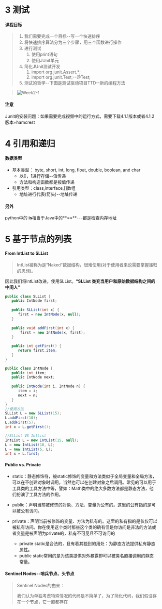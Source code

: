 # 3 测试

#### 课程目标

> 1. 我们需要完成一个目标--写一个快速排序
> 2. 将快速排序算法分为三个步骤，用三个函数进行操作
> 3. 进行测试
>    1. 使用print语句
>    2. 使用JUnit单元
> 4. 简化JUnit测试开发
>    1. import org.junit.Assert.*;
>    2. import org.junit.Test;--@Test;
> 5. 测试的哲学--下图是测试驱动项目TTD--新的编程方法

> ![Week2-1](E:\3_code\3_py_algorithm\5_课程\1_CS61B\pictures\Week2-1.png)

#### 注意

Junit的安装问题：如果需要完成视频中的运行方式，需要下载4.1.1版本或者4.1.2版本+hamcrest

# 4 引用和递归

#### 数据类型

+ 基本类型： byte, short, int, long, float, double, boolean, and char
  + 以0，1进行存储--值传递
  + 方法和构造函数都是按值传递
+ 引用类型：class,interface,[]数组
  + 地址进行代表(箭头)--地址传递

#### 另外

python中的 **is**相当于Java中的**==**---都是检查内存地址

# 5 基于节点的列表

#### **From IntList to SLList**

> IntList被称为是“Naked”数据结构，很难使用(对于使用者来说需要掌握递归的思想)。

因此我们将IntList改进，使用SLList。**“SLList 类充当用户和原始数据结构之间的中间人”**

```java
public class SLList {
   public IntNode first;
 
   public SLList(int x) {
      first = new IntNode(x, null);
   }
 
   public void addFirst(int x) {
       first = new IntNode(x, first);
   }
 
   public int getFirst() {
  	  return first.item;
   }
}

public class IntNode {
   public int item;
   public IntNode next;
 
   public IntNode(int i, IntNode n) {
   	  item = i;
   	  next = n;
   }
}
//使用方法
SLList L = new SLList(15);
L.addFirst(10);
L.addFirst(5); 	
int x = L.getFirst();

//SLList VS IntList
IntList L = new IntList(15, null);
L = new IntList(10, L);
L = new IntList(5, L);
int x = L.first;
```

#### **Public vs. Private**

+ static：静态修饰符，被static修饰的变量和方法类似于全局变量和全局方法，可以在不创建对象时调用，当然也可以在创建对象之后调用。常见的可以用于工具类的工具方法中等，譬如：Math类中的绝大多数方法都是静态方法，他们扮演了工具方法的作用。

+ public：声明当前被修饰的对象、方法、变量为公有的。这里的公有指的是可以被公有访问。
+ private：声明当前被修饰的变量、方法为私有的。这里的私有指的是仅仅可以被私有访问。你在使用这个类时那些这个类的确有但是你访问是非法的方法或者变量是被声明为private的，私有不可见且不可访问的
  + private static是合法的，且有着其独到的用处：为静态方法提供私有静态属性。
  + public static常用的是为该类提供对外暴露即可以被类名直接调用的静态常量。

#### **Sentinel Nodes--哨兵节点、头节点**

> Sentinel Nodes的由来：
>
> 我们认为单独考虑特殊情况的代码是不简单了，为了简化代码，我们假设存在一个节点，它一直都存在